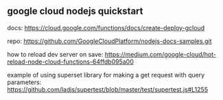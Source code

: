 ## google cloud nodejs quickstart

docs:
https://cloud.google.com/functions/docs/create-deploy-gcloud

repo:
https://github.com/GoogleCloudPlatform/nodejs-docs-samples.git

how to reload dev server on save:
https://medium.com/google-cloud/hot-reload-node-cloud-functions-64ffdb095a00

example of using superset library for making a get request with query parameters:
https://github.com/ladjs/supertest/blob/master/test/supertest.js#L1255
